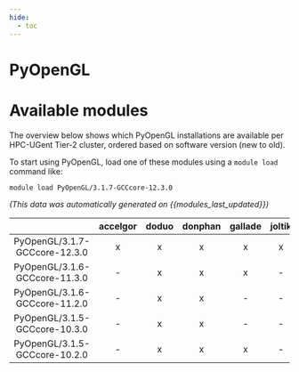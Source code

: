 ```yaml
---
hide:
  - toc
---
```


PyOpenGL
========

# Available modules


The overview below shows which PyOpenGL installations are available per HPC-UGent Tier-2 cluster, ordered based on software version (new to old).

To start using PyOpenGL, load one of these modules using a `module load` command like:

```shell
module load PyOpenGL/3.1.7-GCCcore-12.3.0
```

*(This data was automatically generated on {{modules_last_updated}})*  

| |accelgor|doduo|donphan|gallade|joltik|shinx|skitty|
| :---: | :---: | :---: | :---: | :---: | :---: | :---: | :---: |
|PyOpenGL/3.1.7-GCCcore-12.3.0|x|x|x|x|x|x|x|
|PyOpenGL/3.1.6-GCCcore-11.3.0|-|x|x|x|-|x|-|
|PyOpenGL/3.1.6-GCCcore-11.2.0|-|x|x|-|-|-|-|
|PyOpenGL/3.1.5-GCCcore-10.3.0|-|x|x|-|-|-|-|
|PyOpenGL/3.1.5-GCCcore-10.2.0|-|x|x|x|-|-|-|
